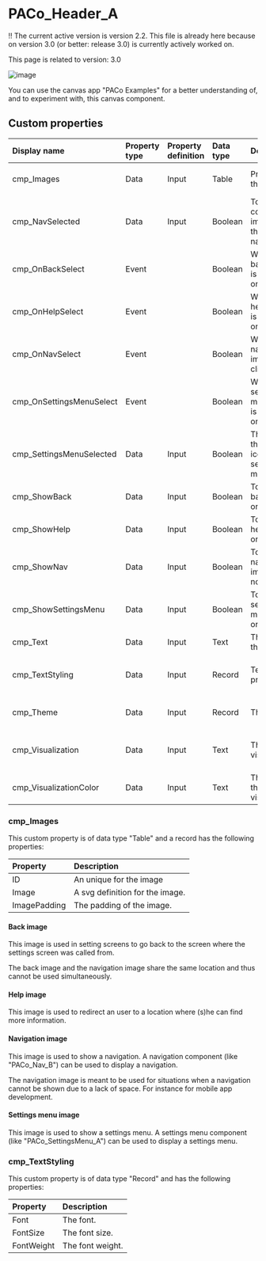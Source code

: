 # PACo_Header_A

!! The current active version is version 2.2. This file is already here because on version 3.0 (or better: release 3.0) is currently actively worked on.

This page is related to version: 3.0

![image](https://user-images.githubusercontent.com/35654198/235980652-ab1d1a83-c6f3-4f66-861f-3911ff817749.png)

You can use the canvas app "PACo Examples" for a better understanding of, and to experiment with, this canvas component.

## Custom properties

| Display name | Property type | Property definition | Data type | Description | Memo
| :--- | :--- | :--- | :--- | :--- | :--- |
| cmp_Images | Data | Input | Table | Properties of the images. | See the documention on cmp_Images below. |
| cmp_NavSelected |  Data | Input | Boolean | To show the correct image for the navigation. | |
| cmp_OnBackSelect | Event | | Boolean | When the back image is clicked on. | |
| cmp_OnHelpSelect | Event | |  Boolean | When the help image is clicked on. | |
| cmp_OnNavSelect | Event | | Boolean | When the navigation image is clicked on. | |
| cmp_OnSettingsMenuSelect | Event | | Boolean | When the settings menu image is clicked on. | |
| cmp_SettingsMenuSelected | Data | Input | Boolean | The show the correct icon for the settings menu. | |
| cmp_ShowBack | Data | Input | Boolean | To show the back image or not. | |
| cmp_ShowHelp | Data | Input | Boolean | To show the help image or not. | |
| cmp_ShowNav | Data | Input | Boolean | To show the navigation image or not. | |
| cmp_ShowSettingsMenu | Data | Input | Boolean | To show the settings menu image or not. | |
| cmp_Text | Data | Input | Text | The text in the header. | |
| cmp_TextStyling | Data | Input | Record | Text properties. | See the documention on cmp_TextStyling below. |
| cmp_Theme | Data | Input | Record | The themee. | See the documention on theming. |
| cmp_Visualization | Data | Input | Text | The visualization. | See the documention on the component cmp_Visualization_A. |
| cmp_VisualizationColor | Data | Input | Text | The color of the visualization. | |

### cmp_Images
This custom property is of data type "Table" and a record has the following properties:

| Property | Description |
| :--- | :--- |
| ID | An unique for the image |
| Image | A svg definition for the image. |
| ImagePadding | The padding of the image. |

#### Back image
This image is used in setting screens to go back to the screen where the settings screen was called from.

The back image and the navigation image share the same location and thus cannot be used simultaneously.

#### Help image
This image is used to redirect an user to a location where (s)he can find more information.

#### Navigation image
This image is used to show a navigation. A navigation component (like "PACo_Nav_B") can be used to display a navigation.

The navigation image is meant to be used for situations when a navigation cannot be shown due to a lack of space. For instance for mobile app development.

#### Settings menu image
This image is used to show a settings menu. A settings menu component (like "PACo_SettingsMenu_A") can be used to display a settings menu.

### cmp_TextStyling
This custom property is of data type "Record" and has the following properties:

| Property | Description |
| :--- | :--- |
| Font | The font. |
| FontSize | The font size. |
| FontWeight | The font weight. |
